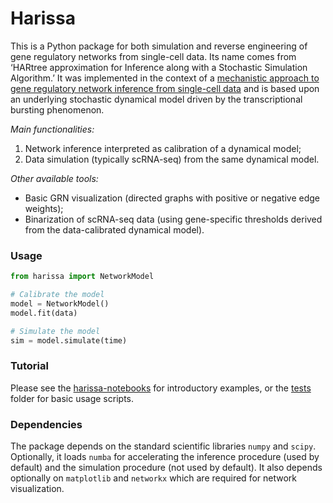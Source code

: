 # Harissa

This is a Python package for both simulation and reverse engineering of gene regulatory networks from single-cell data. Its name comes from ‘HARtree approximation for Inference along with a Stochastic Simulation Algorithm.’ It was implemented in the context of a [mechanistic approach to gene regulatory network inference from single-cell data](https://bmcsystbiol.biomedcentral.com/articles/10.1186/s12918-017-0487-0) and is based upon an underlying stochastic dynamical model driven by the transcriptional bursting phenomenon.

*Main functionalities:*

1. Network inference interpreted as calibration of a dynamical model;
2. Data simulation (typically scRNA-seq) from the same dynamical model.

*Other available tools:*

* Basic GRN visualization (directed graphs with positive or negative edge weights);
* Binarization of scRNA-seq data (using gene-specific thresholds derived from the data-calibrated dynamical model).

### Usage

```python
from harissa import NetworkModel

# Calibrate the model
model = NetworkModel()
model.fit(data)

# Simulate the model
sim = model.simulate(time)
```

### Tutorial

Please see the [harissa-notebooks](https://github.com/ulysseherbach/harissa-notebooks) for introductory examples, or the [tests](https://github.com/ulysseherbach/harissa/tree/master/tests) folder for basic usage scripts.

### Dependencies

The package depends on the standard scientific libraries `numpy` and `scipy`. Optionally, it loads `numba` for accelerating the inference procedure (used by default) and the simulation procedure (not used by default). It also depends optionally on `matplotlib` and `networkx` which are required for network visualization.